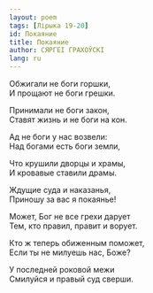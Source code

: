```yaml
---
layout: poem
tags: [Лірыка 19-20]
id: Покаяние
title: Покаяние
author: СЯРГЕІ ГРАХОЎСКІ
lang: ru
---
```



Обжигали не боги горшки,  
И прощают не боги грешки.  

Принимали не боги закон,  
Ставят жизнь и не боги на кон.  

Ад не боги у нас возвели:  
Над богами есть боги земли,  

Что крушили дворцы и храмы,  
И кровавые ставили драмы.  

Ждущие суда и наказанья,  
Приношу за вас я покаянье!  

Может, Бог не все грехи дарует  
Тем, кто правил, правит и ворует.  

Кто ж теперь обиженным поможет,  
Если ты не милуешь нас, Боже?  

У последней роковой межи  
Смилуйся и правый суд сверши.  
